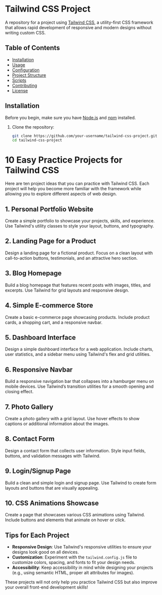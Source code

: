 # Tailwind CSS Project

A repository for a project using [Tailwind CSS](https://tailwindcss.com/), a utility-first CSS framework that allows rapid development of responsive and modern designs without writing custom CSS.

## Table of Contents

- [Installation](#installation)
- [Usage](#usage)
- [Configuration](#configuration)
- [Project Structure](#project-structure)
- [Scripts](#scripts)
- [Contributing](#contributing)
- [License](#license)

## Installation

Before you begin, make sure you have [Node.js](https://nodejs.org/) and [npm](https://www.npmjs.com/) installed.

1. Clone the repository:

   ```bash
   git clone https://github.com/your-username/tailwind-css-project.git
   cd tailwind-css-project
# 10 Easy Practice Projects for Tailwind CSS

Here are ten project ideas that you can practice with Tailwind CSS. Each project will help you become more familiar with the framework while allowing you to explore different aspects of web design.

## 1. Personal Portfolio Website
Create a simple portfolio to showcase your projects, skills, and experience. Use Tailwind's utility classes to style your layout, buttons, and typography.

## 2. Landing Page for a Product
Design a landing page for a fictional product. Focus on a clean layout with call-to-action buttons, testimonials, and an attractive hero section.

## 3. Blog Homepage
Build a blog homepage that features recent posts with images, titles, and excerpts. Use Tailwind for grid layouts and responsive design.

## 4. Simple E-commerce Store
Create a basic e-commerce page showcasing products. Include product cards, a shopping cart, and a responsive navbar.

## 5. Dashboard Interface
Design a simple dashboard interface for a web application. Include charts, user statistics, and a sidebar menu using Tailwind's flex and grid utilities.

## 6. Responsive Navbar
Build a responsive navigation bar that collapses into a hamburger menu on mobile devices. Use Tailwind’s transition utilities for a smooth opening and closing effect.

## 7. Photo Gallery
Create a photo gallery with a grid layout. Use hover effects to show captions or additional information about the images.

## 8. Contact Form
Design a contact form that collects user information. Style input fields, buttons, and validation messages with Tailwind.

## 9. Login/Signup Page
Build a clean and simple login and signup page. Use Tailwind to create form layouts and buttons that are visually appealing.

## 10. CSS Animations Showcase
Create a page that showcases various CSS animations using Tailwind. Include buttons and elements that animate on hover or click.

## Tips for Each Project
- **Responsive Design**: Use Tailwind's responsive utilities to ensure your designs look good on all devices.
- **Customization**: Experiment with the `tailwind.config.js` file to customize colors, spacing, and fonts to fit your design needs.
- **Accessibility**: Keep accessibility in mind while designing your projects (e.g., using semantic HTML, proper alt attributes for images).

These projects will not only help you practice Tailwind CSS but also improve your overall front-end development skills!
